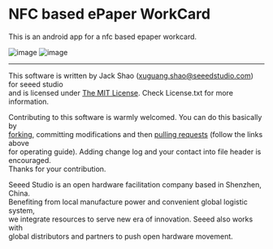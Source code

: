 NFC based ePaper WorkCard
==========

This is an android app for a nfc based epaper workcard.

![image](http://www.seeedstudio.com/wiki/images/thumb/f/f7/Nfc_epaper_1.png/337px-Nfc_epaper_1.png)
![image](http://www.seeedstudio.com/wiki/images/thumb/6/6a/Nfc_epaper_2.png/337px-Nfc_epaper_2.png)


----

This software is written by Jack Shao (xuguang.shao@seeedstudio.com) for seeed studio<br>
and is licensed under [The MIT License](http://opensource.org/licenses/mit-license.php). Check License.txt for more information.<br>

Contributing to this software is warmly welcomed. You can do this basically by<br>
[forking](https://help.github.com/articles/fork-a-repo), committing modifications and then [pulling requests](https://help.github.com/articles/using-pull-requests) (follow the links above<br>
for operating guide). Adding change log and your contact into file header is encouraged.<br>
Thanks for your contribution.

Seeed Studio is an open hardware facilitation company based in Shenzhen, China. <br>
Benefiting from local manufacture power and convenient global logistic system, <br>
we integrate resources to serve new era of innovation. Seeed also works with <br>
global distributors and partners to push open hardware movement.<br>





